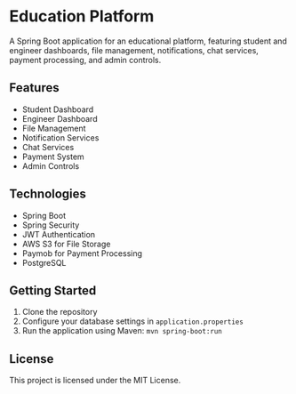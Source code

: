 # Education Platform

A Spring Boot application for an educational platform, featuring student and engineer dashboards, file management, notifications, chat services, payment processing, and admin controls.

## Features

- Student Dashboard
- Engineer Dashboard
- File Management
- Notification Services
- Chat Services
- Payment System
- Admin Controls

## Technologies

- Spring Boot
- Spring Security
- JWT Authentication
- AWS S3 for File Storage
- Paymob for Payment Processing
- PostgreSQL

## Getting Started

1. Clone the repository
2. Configure your database settings in `application.properties`
3. Run the application using Maven: `mvn spring-boot:run`

## License

This project is licensed under the MIT License.
